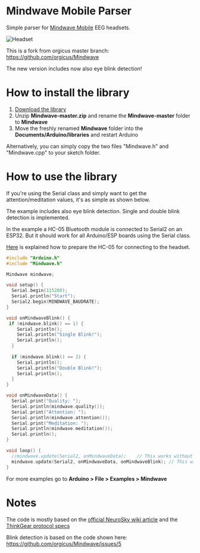 Mindwave Mobile Parser
======================

Simple parser for [Mindwave Mobile](https://store.neurosky.com/pages/mindwave) EEG headsets.

![Headset](http://neurosky.com/wp-content/uploads/2018/04/mindwave-mobile-headset1-300x300.jpg)

This is a fork from orgicus master branch: https://github.com/orgicus/Mindwave

The new version includes now also eye blink detection!

How to install the library
==========================

1. [Download the library](https://github.com/AK-Homberger/Mindwave/archive/master.zip)
2. Unzip **Mindwave-master.zip** and rename the **Mindwave-master** folder to **Mindwave**
4. Move the freshly renamed **Mindwave** folder into the **Documents/Arduino/libraries** and restart Arduino

Alternatively, you can simply copy the two files "Mindwave.h" and "Mindwave.cpp" to your sketch folder.

How to use the library
==========================
If you're using the Serial class and simply want to get the attention/meditation values,
it's as simple as shown below.

The example includes also eye blink detection. Single and double blink detection is implemented.

In the example a HC-05 Bluetooth module is connected to Serial2 on an ESP32. But it should work for all Arduino/ESP boards using the Serial class.

[Here](https://github.com/Thought-Controlled-Machine/TCM-REP/wiki/Configuring-HC05-for-Mindwave-Mobile-&-Data-Transfer) is explained how to prepare the HC-05 for connecting to the headset.

``` cpp
#include "Arduino.h"
#include "Mindwave.h"

Mindwave mindwave;

void setup() {
  Serial.begin(115200);
  Serial.println("Start");
  Serial2.begin(MINDWAVE_BAUDRATE);
}

void onMindwaveBlink() {
 if (mindwave.blink() == 1) {
    Serial.println();
    Serial.println("Single Blink!");
    Serial.println();   
  }
  
  if (mindwave.blink() == 2) {
    Serial.println();
    Serial.println("Double Blink!");
    Serial.println();
  }
}

void onMindwaveData() {
  Serial.print("Quality: ");
  Serial.println(mindwave.quality());
  Serial.print("Attention: ");
  Serial.println(mindwave.attention());
  Serial.print("Meditation: ");
  Serial.println(mindwave.meditation());  
  Serial.println();
}

void loop() {
  //mindwave.update(Serial2, onMindwaveData);    // This works without blink detection 
  mindwave.update(Serial2, onMindwaveData, onMindwaveBlink); // This with blink detection. onMindwaveBlink is an optional parameter.
}
```

For more examples go to **Arduino > File > Examples > Mindwave**

Notes
=====

The code is mostly based on the [official NeuroSky wiki article](http://developer.neurosky.com/docs/doku.php?id=mindwave_mobile_and_arduino) and the [ThinkGear protocol specs](http://developer.neurosky.com/docs/doku.php?id=thinkgear_communications_protocol#bit_raw_wave_value)

Blink detection is based on the code shown here: https://github.com/orgicus/Mindwave/issues/5

